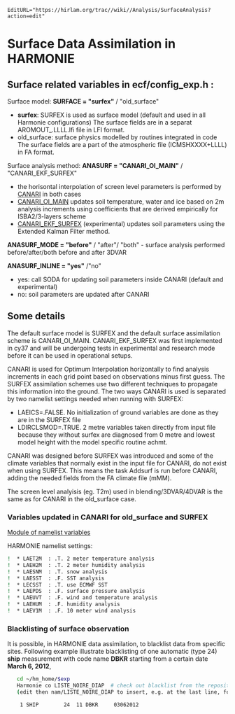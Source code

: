 ```@meta
EditURL="https://hirlam.org/trac//wiki//Analysis/SurfaceAnalysis?action=edit"
```


# Surface Data Assimilation in HARMONIE

## Surface related variables in ecf/config_exp.h :


Surface model: **SURFACE = "surfex"** / "old_surface"
* **surfex**: SURFEX is used as surface model (default and used in all Harmonie configurations)
  The surface fields are in a separat AROMOUT_.LLLL.lfi file in LFI format. 
* old_surface: surface physics modelled by routines integrated in code
  The surface fields are a part of the atmospheric file (ICMSHXXXX+LLLL) in FA format.


Surface analysis method: **ANASURF = "CANARI_OI_MAIN"** / "CANARI_EKF_SURFEX"
* the horisontal interpolation of screen level parameters is performed by [CANARI](./Analysis/CANARI.md) in both cases
* [CANARI_OI_MAIN](./Analysis/CANARI_OI_MAIN.md) updates soil temperature, water and ice based on 2m analysis increments using coefficients that are derived empirically for ISBA2/3-layers scheme
* [CANARI_EKF_SURFEX](./Analysis/CANARI_EKF_SURFEX.md) (experimental) updates soil parameters using the Extended Kalman Filter method.


**ANASURF_MODE = "before"** / "after"/ "both" - surface analysis performed before/after/both before and after 3DVAR

**ANASURF_INLINE = "yes"** /"no"
* yes: call SODA for updating soil parameters inside CANARI (default and experimental)
* no: soil parameters are updated after CANARI


## Some details

The default surface model is SURFEX and the default surface assimilation scheme is CANARI_OI_MAIN. CANARI_EKF_SURFEX was first implemented in cy37 and will be undergoing tests in experimental and research mode before it can be used in operational setups.

CANARI is used for Optimum Interpolation horizontally to find analysis increments in each grid point based on observations minus first guess. The SURFEX assimilation schemes use two different techniques to propagate this information into the ground. The two ways CANARI is used is separated by two namelist settings needed when running with SURFEX:

* LAEICS=.FALSE.
 No initialization of ground variables are done as they are in the SURFEX file
* LDIRCLSMOD=.TRUE.
 2 metre variables taken directly from input file because they without surfex are diagnosed from 0 metre and lowest model height with the model specific routine achmt.

CANARI was designed before SURFEX was introduced and some of the climate variables that normally exist in the input file for CANARI, do not exist when using SURFEX. This means the task Addsurf is run before CANARI, adding the needed fields from the FA climate file (mMM).

The screen level analyisis (eg. T2m) used in blending/3DVAR/4DVAR is the same as for CANARI in the old_surface case.

### Variables updated in CANARI for old_surface and SURFEX

[Module of namelist variables](https://hirlam.org/trac/browser/Harmonie/src/arpifs/module/qactex.F90)

HARMONIE namelist settings:
```bash
!  * LAET2M  : .T. 2 meter temperature analysis
!  * LAEH2M  : .T. 2 meter humidity analysis
!  * LAESNM  : .T. snow analysis
!  * LAESST  : .F. SST analysis
!  * LECSST  : .T. use ECMWF SST
!  * LAEPDS  : .F. surface pressure analysis
!  * LAEUVT  : .F. wind and temperature analysis
!  * LAEHUM  : .F. humidity analysis
!  * LAEV1M  : .F. 10 meter wind analysis
```

### Blacklisting of surface observation

It is possible, in HARMONIE data assimilation, to blacklist data from specific sites. Following example illustrate blacklisting of one automatic (type 24) **ship** measurement with code name **DBKR** starting from a certain date **March 6, 2012**,

```bash
   cd ~/hm_home/$exp
   Harmonie co LISTE_NOIRE_DIAP  # check out blacklist from the repository, e.g., source:Harmonie/nam/LISTE_NOIRE_DIAP
   (edit then nam/LISTE_NOIRE_DIAP to insert, e.g. at the last line, following

    1 SHIP        24  11 DBKR     03062012

```





